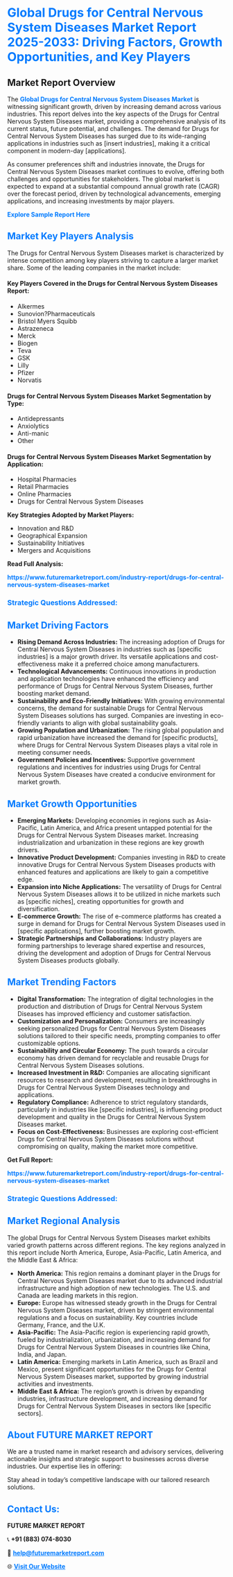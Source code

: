 <h1 style="color: #007BFF;">Global Drugs for Central Nervous System Diseases Market Report 2025-2033: Driving Factors, Growth Opportunities, and Key Players</h1>

<section id="overview">
<h2>Market Report Overview</h2>
<p>The <a href="https://www.futuremarketreport.com/industry-report/drugs-for-central-nervous-system-diseases-market" style="color: #007BFF; text-decoration: none;"><strong>Global Drugs for Central Nervous System Diseases Market</strong></a> is witnessing significant growth, driven by increasing demand across various industries. This report delves into the key aspects of the Drugs for Central Nervous System Diseases market, providing a comprehensive analysis of its current status, future potential, and challenges. The demand for Drugs for Central Nervous System Diseases has surged due to its wide-ranging applications in industries such as [insert industries], making it a critical component in modern-day [applications].</p>
<p>As consumer preferences shift and industries innovate, the Drugs for Central Nervous System Diseases market continues to evolve, offering both challenges and opportunities for stakeholders. The global market is expected to expand at a substantial compound annual growth rate (CAGR) over the forecast period, driven by technological advancements, emerging applications, and increasing investments by major players.</p>
</section>

<section id="overview">
<p><a href="https://www.futuremarketreport.com/request-sample/reportId=122092" style="color: #007BFF; text-decoration: none;"><strong>Explore Sample Report Here</strong></a></p>
</section>

<section id="key-players">
<h2 style="color: #007BFF;">Market Key Players Analysis</h2>
<p>The Drugs for Central Nervous System Diseases market is characterized by intense competition among key players striving to capture a larger market share. Some of the leading companies in the market include:</p>
<h4>Key Players Covered in the Drugs for Central Nervous System Diseases Report:</h4>
<ul><li>Alkermes</li><li>Sunovion?Pharmaceuticals</li><li>Bristol Myers Squibb</li><li>Astrazeneca</li><li>Merck</li><li>Biogen</li><li>Teva</li><li>GSK</li><li>Lilly</li><li>Pfizer</li><li>Norvatis</li></ul>
<h4>Drugs for Central Nervous System Diseases Market Segmentation by Type:</h4>
<ul><li>Antidepressants</li><li>Anxiolytics</li><li>Anti-manic</li><li>Other</li></ul>

<h4>Drugs for Central Nervous System Diseases Market Segmentation by Application:</h4>
<ul><li>Hospital Pharmacies</li><li>Retail Pharmacies</li><li>Online Pharmacies</li><li>Drugs for Central Nervous System Diseases</li></ul>
<p><strong>Key Strategies Adopted by Market Players:</strong></p>
<ul>
<li>Innovation and R&D</li>
<li>Geographical Expansion</li>
<li>Sustainability Initiatives</li>
<li>Mergers and Acquisitions</li>
</ul>
</section>

<section>
<p><strong>Read Full Analysis: </strong></p><a href="https://www.futuremarketreport.com/industry-report/drugs-for-central-nervous-system-diseases-market" style="color: #007BFF; text-decoration: none;"><strong>https://www.futuremarketreport.com/industry-report/drugs-for-central-nervous-system-diseases-market</strong></a>
<h3 style="color: #007BFF;">Strategic Questions Addressed:</h3>
</section>

<section id="driving-factors">
<h2 style="color: #007BFF;">Market Driving Factors</h2>
<ul>
<li><strong>Rising Demand Across Industries:</strong> The increasing adoption of Drugs for Central Nervous System Diseases in industries such as [specific industries] is a major growth driver. Its versatile applications and cost-effectiveness make it a preferred choice among manufacturers.</li>
<li><strong>Technological Advancements:</strong> Continuous innovations in production and application technologies have enhanced the efficiency and performance of Drugs for Central Nervous System Diseases, further boosting market demand.</li>
<li><strong>Sustainability and Eco-Friendly Initiatives:</strong> With growing environmental concerns, the demand for sustainable Drugs for Central Nervous System Diseases solutions has surged. Companies are investing in eco-friendly variants to align with global sustainability goals.</li>
<li><strong>Growing Population and Urbanization:</strong> The rising global population and rapid urbanization have increased the demand for [specific products], where Drugs for Central Nervous System Diseases plays a vital role in meeting consumer needs.</li>
<li><strong>Government Policies and Incentives:</strong> Supportive government regulations and incentives for industries using Drugs for Central Nervous System Diseases have created a conducive environment for market growth.</li>
</ul>
</section>

<section id="growth-opportunities">
<h2 style="color: #007BFF;">Market Growth Opportunities</h2>
<ul>
<li><strong>Emerging Markets:</strong> Developing economies in regions such as Asia-Pacific, Latin America, and Africa present untapped potential for the Drugs for Central Nervous System Diseases market. Increasing industrialization and urbanization in these regions are key growth drivers.</li>
<li><strong>Innovative Product Development:</strong> Companies investing in R&D to create innovative Drugs for Central Nervous System Diseases products with enhanced features and applications are likely to gain a competitive edge.</li>
<li><strong>Expansion into Niche Applications:</strong> The versatility of Drugs for Central Nervous System Diseases allows it to be utilized in niche markets such as [specific niches], creating opportunities for growth and diversification.</li>
<li><strong>E-commerce Growth:</strong> The rise of e-commerce platforms has created a surge in demand for Drugs for Central Nervous System Diseases used in [specific applications], further boosting market growth.</li>
<li><strong>Strategic Partnerships and Collaborations:</strong> Industry players are forming partnerships to leverage shared expertise and resources, driving the development and adoption of Drugs for Central Nervous System Diseases products globally.</li>
</ul>
</section>

<section id="trending-factors">
<h2 style="color: #007BFF;">Market Trending Factors</h2>
<ul>
<li><strong>Digital Transformation:</strong> The integration of digital technologies in the production and distribution of Drugs for Central Nervous System Diseases has improved efficiency and customer satisfaction.</li>
<li><strong>Customization and Personalization:</strong> Consumers are increasingly seeking personalized Drugs for Central Nervous System Diseases solutions tailored to their specific needs, prompting companies to offer customizable options.</li>
<li><strong>Sustainability and Circular Economy:</strong> The push towards a circular economy has driven demand for recyclable and reusable Drugs for Central Nervous System Diseases solutions.</li>
<li><strong>Increased Investment in R&D:</strong> Companies are allocating significant resources to research and development, resulting in breakthroughs in Drugs for Central Nervous System Diseases technology and applications.</li>
<li><strong>Regulatory Compliance:</strong> Adherence to strict regulatory standards, particularly in industries like [specific industries], is influencing product development and quality in the Drugs for Central Nervous System Diseases market.</li>
<li><strong>Focus on Cost-Effectiveness:</strong> Businesses are exploring cost-efficient Drugs for Central Nervous System Diseases solutions without compromising on quality, making the market more competitive.</li>
</ul>
</section>

<section>
<p><strong>Get Full Report: </strong></p><a href="https://www.futuremarketreport.com/industry-report/drugs-for-central-nervous-system-diseases-market" style="color: #007BFF; text-decoration: none;"><strong>https://www.futuremarketreport.com/industry-report/drugs-for-central-nervous-system-diseases-market</strong></a>
<h3 style="color: #007BFF;">Strategic Questions Addressed:</h3>
</section>


<section id="regional-analysis">
<h2 style="color: #007BFF;">Market Regional Analysis</h2>
<p>The global Drugs for Central Nervous System Diseases market exhibits varied growth patterns across different regions. The key regions analyzed in this report include North America, Europe, Asia-Pacific, Latin America, and the Middle East & Africa:</p>
<ul>
<li><strong>North America:</strong> This region remains a dominant player in the Drugs for Central Nervous System Diseases market due to its advanced industrial infrastructure and high adoption of new technologies. The U.S. and Canada are leading markets in this region.</li>
<li><strong>Europe:</strong> Europe has witnessed steady growth in the Drugs for Central Nervous System Diseases market, driven by stringent environmental regulations and a focus on sustainability. Key countries include Germany, France, and the U.K.</li>
<li><strong>Asia-Pacific:</strong> The Asia-Pacific region is experiencing rapid growth, fueled by industrialization, urbanization, and increasing demand for Drugs for Central Nervous System Diseases in countries like China, India, and Japan.</li>
<li><strong>Latin America:</strong> Emerging markets in Latin America, such as Brazil and Mexico, present significant opportunities for the Drugs for Central Nervous System Diseases market, supported by growing industrial activities and investments.</li>
<li><strong>Middle East & Africa:</strong> The region’s growth is driven by expanding industries, infrastructure development, and increasing demand for Drugs for Central Nervous System Diseases in sectors like [specific sectors].</li>
</ul>
</section>

<footer>
<h2 style="color: #007BFF;">About FUTURE MARKET REPORT</h2>
<p>We are a trusted name in market research and advisory services, delivering actionable insights and strategic support to businesses across diverse industries. Our expertise lies in offering:</p>

<p>Stay ahead in today’s competitive landscape with our tailored research solutions.</p>

<h2 style="color: #007BFF;">Contact Us:</h2>
<p><strong>FUTURE MARKET REPORT</strong></p>
<p>📞 <strong>+91 (883) 074-8030</strong></p>
<p>📧 <strong><a href="mailto:help@futuremarketreport.com" style="color: #007BFF;">help@futuremarketreport.com</a></strong></p>
<p>🌐 <strong><a href="https://www.futuremarketreport.com/" style="color: #007BFF;">Visit Our Website</a></strong></p>
</footer>